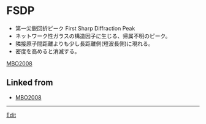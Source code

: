 # FSDP


* 第一尖鋭回折ピーク First Sharp Diffraction Peak
* ネットワーク性ガラスの構造因子に生じる、帰属不明のピーク。
* 隣接原子間距離よりも少し長距離側(短波長側)に現れる。
* 密度を高めると消滅する。



[MBO2008](MBO2008.md) 


## Linked from

* [MBO2008](MBO2008.md)


----
[Edit](https://github.com/vitroid/vitroid.github.io/edit/master/MD/FSDP.md)

